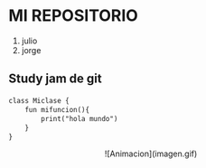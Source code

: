 # MI REPOSITORIO
1. julio
2. jorge

## Study jam de git 

	class Miclase {
		fun mifuncion(){
			print("hola mundo")
		}
	}

<center>
![Animacion](imagen.gif)
</center>